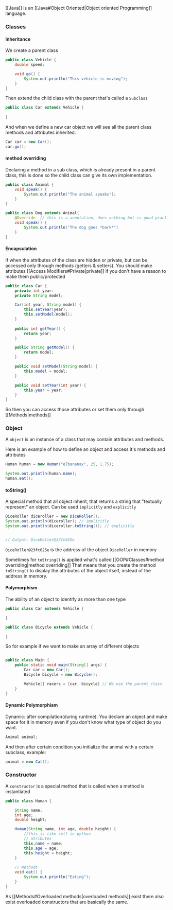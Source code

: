 
[[Java]] is an [[Java#Object Oriented|Object oriented Programming]] language.

### Classes

#### Inheritance

We create a parent class
```java
public class Vehicle {
	double speed;

	void go() {
		System.out.println("This vehicle is moving");
	}
}
```

Then extend the child class with the parent that's called a ``Subclass``
```java
public class Car extends Vehicle {
	
}
```

And when we define a new car object we will see all the parent class methods and attributes inherited.
```java
Car car = new Car();
car.go();
```

#### method overriding

Declaring a method in a sub class, which is already present in a parent class, this is done so the child class can give its own implementation.

```java
public class Animal {
	void speak() {
		System.out.println("The animal speaks");
	}
}

public class Dog extends Animal{
	@Override  // this is a annotation, does nothing but is good practice
	void speak() {
		System.out.println("The dog goes *bark*")
	}
}
```


#### Encapsulation

If when the attributes of the class are hidden or private, but can be accessed only through methods (getters & setters).
You should make attributes [[Access Modifiers#Private|private]] if you don't have a reason to make them public/protected

```java
public class Car {
	private int year:
	private String model;

	Car(int year, String model) {
		this.setYear(year);
		this.setModel(model);
	}
	
	public int getYear() {
		return year;
	}

	public String getModel() {
		return model;
	}

	public void setModel(String model) {
		this.model = model;
	}

	public void setYear(int year) {
		this.year = year;
	}
}
```

So then you can access those attributes or set them only through [[Methods|methods]]


### Object

A ``object`` is an instance of a class that may contain attributes and methods.

Here is an example of how to define an object and access it's methods and attributes
```java
Human human = new Human("elbananax", 25, 1.75);

System.out.println(human.name);
human.eat();
```

#### toString()

A special method that all object inherit, that returns a string that "textually represent" an object. Can be used ``implicitly`` and ``explicitly``

```java
DiceRoller diceroller = new DiceRoller();
System.out.println(diceroller); // implicitly
System.out.println(diceroller.toString()); // explicitly


// Output: DiceRoller@23fc625e 
```

``DiceRoller@23fc625e`` is the address of the object ``DiceRoller`` in memory

Sometimes for ``toString()`` is applied what's called [[OOP#Classes#method overriding|method overriding]] 
That means that you create the method ``toString()`` to display the attributes of the object itself, instead of the address in memory.


#### Polymorphism

The ability of an object to identify as more than one type

```java
public class Car extends Vehicle {

}

public class Bicycle extends Vehicle {

}
```

So for example if we want to make an array of different objects 
```java

public class Main {
	public static void main(String[] args) {
		Car car = new Car();
		Bicycle bicycle = new Bicycle();

		Vehicle[] racers = {car, bicycle} // We use the parent class
	}
}
```


#### Dynamic Polymorphism

Dynamic: after compilation(during runtime).
You declare an object and make space for it in memory even if you don't know what type of object do you want.

```java
Animal animal;
```

And then after certain condition you initialize the animal with a certain subclass, example:

```java
animal = new Cat();
```


### Constructor

A ``constructor`` is a special method that is called when a method is instantiated

```java
public class Human {

	String name;
    int age;
    double height;

    Human(String name, int age, double height) {
	    //this is like self in python
	    // atributes
		this.name = name;
        this.age = age;
        this.height = height;
    }
	
	// methods
    void eat() {
        System.out.println("Eating");
    }
}
```

As [[Methods#Overloaded methods|overloaded methods]] exist there also exist overloaded constructors that are basically the same.
